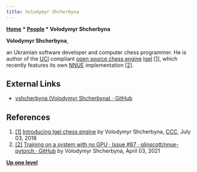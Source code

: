 ```yaml
---
title: Volodymyr Shcherbyna
---
```

**[Home](Home "Home") \* [People](People "People") \* Volodymyr Shcherbyna**


**Volodymyr Shcherbyna**,  

an Ukrainian software developer and computer chess programmer.
He is author of the [UCI](UCI "UCI") compliant [open source chess engine](Category:Open_Source "Category:Open Source") [Igel](Igel "Igel") <a id="cite-note-1" href="#cite-ref-1">[1]</a>, which recently features its own [NNUE](NNUE "NNUE") implementation <a id="cite-note-2" href="#cite-ref-2">[2]</a>.



## External Links


* [vshcherbyna (Volodymyr Shcherbyna) · GitHub](https://github.com/vshcherbyna)


## References


1. <a id="cite-ref-1" href="#cite-note-1">[1]</a> [Introducing Igel chess engine](http://www.talkchess.com/forum3/viewtopic.php?t=67890) by Volodymyr Shcherbyna, [CCC](CCC "CCC"), July 03, 2018
2. <a id="cite-ref-2" href="#cite-note-2">[2]</a> [Training on a system with no GPU · Issue #87 · glinscott/nnue-pytorch · GitHub](https://github.com/glinscott/nnue-pytorch/issues/87) by Volodymyr Shcherbyna, April 03, 2021

**[Up one level](People "People")**







 

